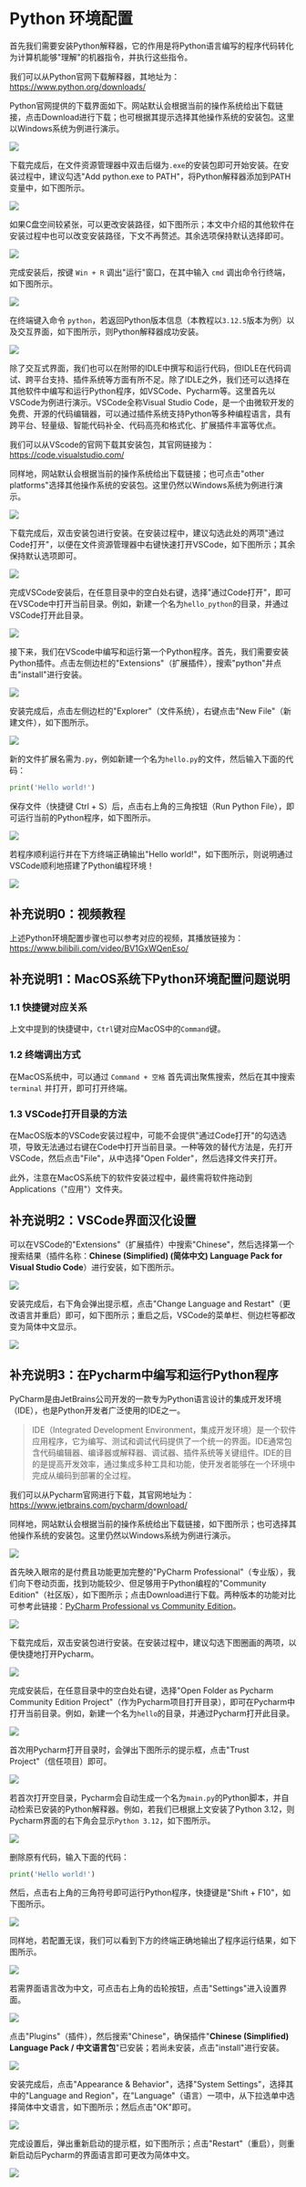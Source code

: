 # Python 环境配置

首先我们需要安装Python解释器，它的作用是将Python语言编写的程序代码转化为计算机能够"理解"的机器指令，并执行这些指令。

我们可以从Python官网下载解释器，其地址为：https://www.python.org/downloads/

Python官网提供的下载界面如下。网站默认会根据当前的操作系统给出下载链接，点击Download进行下载；也可根据其提示选择其他操作系统的安装包。这里以Windows系统为例进行演示。

![](images/download-python-1.png)

下载完成后，在文件资源管理器中双击后缀为`.exe`的安装包即可开始安装。在安装过程中，建议勾选"Add python.exe to PATH"，将Python解释器添加到PATH变量中，如下图所示。

![](images/install-python-1.png)

如果C盘空间较紧张，可以更改安装路径，如下图所示；本文中介绍的其他软件在安装过程中也可以改变安装路径，下文不再赘述。其余选项保持默认选择即可。

![](images/install-python-2.png)

完成安装后，按键 `Win + R` 调出"运行"窗口，在其中输入 `cmd` 调出命令行终端，如下图所示。

![](images/install-python-3.png)

在终端键入命令 `python`，若返回Python版本信息（本教程以`3.12.5`版本为例）以及交互界面，如下图所示，则Python解释器成功安装。

![](images/install-python-4.png)

除了交互式界面，我们也可以在附带的IDLE中撰写和运行代码，但IDLE在代码调试、跨平台支持、插件系统等方面有所不足。除了IDLE之外，我们还可以选择在其他软件中编写和运行Python程序，如VSCode、Pycharm等。这里首先以VSCode为例进行演示。VSCode全称Visual Studio Code，是一个由微软开发的免费、开源的代码编辑器，可以通过插件系统支持Python等多种编程语言，具有跨平台、轻量级、智能代码补全、代码高亮和格式化、扩展插件丰富等优点。

我们可以从VScode的官网下载其安装包，其官网链接为：https://code.visualstudio.com/

同样地，网站默认会根据当前的操作系统给出下载链接；也可点击"other platforms"选择其他操作系统的安装包。这里仍然以Windows系统为例进行演示。

![](images/download-vscode-1.png)

下载完成后，双击安装包进行安装。在安装过程中，建议勾选此处的两项"通过Code打开"，以便在文件资源管理器中右键快速打开VSCode，如下图所示；其余保持默认选项即可。

![](images/install-vscode-1.png)

完成VSCode安装后，在任意目录中的空白处右键，选择"通过Code打开"，即可在VSCode中打开当前目录。例如，新建一个名为`hello_python`的目录，并通过VSCode打开此目录。

![](images/install-vscode-2.png)

接下来，我们在VScode中编写和运行第一个Python程序。首先，我们需要安装Python插件。点击左侧边栏的"Extensions"（扩展插件），搜索"python"并点击"install"进行安装。

![](images/install-vscode-3.png)

安装完成后，点击左侧边栏的"Explorer"（文件系统），右键点击"New File"（新建文件），如下图所示。

![](images/install-vscode-4.png)

新的文件扩展名需为`.py`，例如新建一个名为`hello.py`的文件，然后输入下面的代码：

```python
print('Hello world!')
```

保存文件（快捷键 Ctrl + S）后，点击右上角的三角按钮（Run Python File），即可运行当前的Python程序，如下图所示。

![](images/install-vscode-5.png)

若程序顺利运行并在下方终端正确输出"Hello world!"，如下图所示，则说明通过VSCode顺利地搭建了Python编程环境！

![](images/install-vscode-6.png)



## 补充说明0：视频教程

上述Python环境配置步骤也可以参考对应的视频，其播放链接为：https://www.bilibili.com/video/BV1GxWQenEso/ 



## 补充说明1：MacOS系统下Python环境配置问题说明

### 1.1 快捷键对应关系

上文中提到的快捷键中，`Ctrl`键对应MacOS中的`Command`键。

### 1.2 终端调出方式

在MacOS系统中，可以通过 `Command + 空格` 首先调出聚焦搜索，然后在其中搜索 `terminal` 并打开，即可打开终端。

### 1.3 VSCode打开目录的方法

在MacOS版本的VSCode安装过程中，可能不会提供"通过Code打开"的勾选选项，导致无法通过右键在Code中打开当前目录。一种等效的替代方法是，先打开VSCode，然后点击"File"，从中选择"Open Folder"，然后选择文件夹打开。

此外，注意在MacOS系统下的软件安装过程中，最终需将软件拖动到Applications（"应用"）文件夹。



## 补充说明2：VSCode界面汉化设置

可以在VSCode的"Extensions"（扩展插件）中搜索"Chinese"，然后选择第一个搜索结果（插件名称：**Chinese (Simplified) (简体中文) Language Pack for Visual Studio Code**）进行安装，如下图所示。

![](images/install-vscode-7.png)

安装完成后，右下角会弹出提示框，点击"Change Language and Restart"（更改语言并重启）即可，如下图所示；重启之后，VSCode的菜单栏、侧边栏等都改变为简体中文显示。

![](images/install-vscode-8.png)



## 补充说明3：在Pycharm中编写和运行Python程序

PyCharm是由JetBrains公司开发的一款专为Python语言设计的集成开发环境（IDE），也是Python开发者广泛使用的IDE之一。

> IDE（Integrated Development Environment，集成开发环境）是一个软件应用程序，它为编写、测试和调试代码提供了一个统一的界面。IDE通常包含代码编辑器、编译器或解释器、调试器、插件系统等关键组件。IDE的目的是提高开发效率，通过集成多种工具和功能，使开发者能够在一个环境中完成从编码到部署的全过程。

我们可以从Pycharm官网进行下载，其官网地址为：https://www.jetbrains.com/pycharm/download/

同样地，网站默认会根据当前的操作系统给出下载链接，如下图所示；也可选择其他操作系统的安装包。这里仍然以Windows系统为例进行演示。

![](images/download-pycharm-1.png)

首先映入眼帘的是付费且功能更加完整的"PyCharm Professional"（专业版），我们向下卷动页面，找到功能较少、但足够用于Python编程的"Community Edition"（社区版），如下图所示；点击Download进行下载。两种版本的功能对比可参考此链接：[PyCharm Professional vs Community Edition](https://www.jetbrains.com/pycharm/editions/)。

![](images/download-pycharm-2.png)

下载完成后，双击安装包进行安装。在安装过程中，建议勾选下图圈画的两项，以便快捷地打开Pycharm。

![](images/install-pycharm-1.png)

完成安装后，在任意目录中的空白处右键，选择"Open Folder as Pycharm Community Edition Project"（作为Pycharm项目打开目录），即可在Pycharm中打开当前目录。例如，新建一个名为`hello`的目录，并通过Pycharm打开此目录。

![](images/install-pycharm-2.png)

首次用Pycharm打开目录时，会弹出下图所示的提示框，点击"Trust Project"（信任项目）即可。

![](images/install-pycharm-3.png)

若首次打开空目录，Pycharm会自动生成一个名为`main.py`的Python脚本，并自动检索已安装的Python解释器。例如，若我们已根据上文安装了Python 3.12，则Pycharm界面的右下角会显示`Python 3.12`，如下图所示。

![](images/install-pycharm-4.png)

删除原有代码，输入下面的代码：

```python
print('Hello world!')
```

然后，点击右上角的三角符号即可运行Python程序，快捷键是"Shift + F10"，如下图所示。

![](images/install-pycharm-5.png)

同样地，若配置无误，我们可以看到下方的终端正确地输出了程序运行结果，如下图所示。

![](images/install-pycharm-6.png)

若需界面语言改为中文，可点击右上角的齿轮按钮，点击"Settings"进入设置界面。

![](images/install-pycharm-7.png)

点击"Plugins"（插件），然后搜索"Chinese"，确保插件"**Chinese (Simplified) Language Pack / 中文语言包**"已安装；若尚未安装，点击"install"进行安装。

![](images/install-pycharm-8.png)

安装完成后，点击"Appearance & Behavior"，选择"System Settings"，选择其中的"Language and Region"，在"Language"（语言）一项中，从下拉选单中选择简体中文语言，如下图所示；然后点击"OK"即可。

![](images/install-pycharm-9.png)

完成设置后，弹出重新启动的提示框，如下图所示；点击"Restart"（重启），则重新启动后Pycharm的界面语言即可更改为简体中文。

![](images/install-pycharm-10.png)
